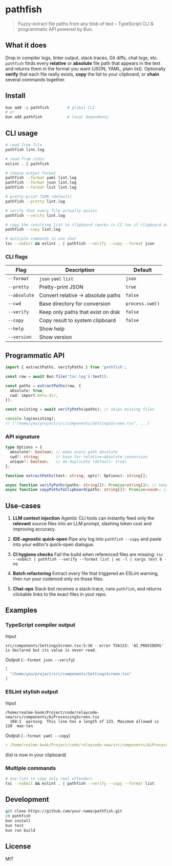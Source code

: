 # pathfish

> Fuzzy-extract file paths from any blob of text – TypeScript CLI & programmatic API powered by Bun.

## What it does

Drop in compiler logs, linter output, stack traces, Git diffs, chat logs, etc.
`pathfish` finds every **relative** or **absolute** file path that appears in the text and returns them in the format you want (JSON, YAML, plain list).
Optionally **verify** that each file really exists, **copy** the list to your clipboard, or **chain** several commands together.

## Install

```bash
bun add -g pathfish        # global CLI
# or
bun add pathfish           # local dependency
```

## CLI usage

```bash
# read from file
pathfish lint.log

# read from stdin
eslint . | pathfish

# choose output format
pathfish --format yaml lint.log
pathfish --format json lint.log
pathfish --format list lint.log

# pretty-print JSON (default)
pathfish --pretty lint.log

# verify that every file actually exists
pathfish --verify lint.log

# copy the resulting list to clipboard (works in CI too if clipboard available)
pathfish --copy lint.log

# multiple commands in one shot
tsc --noEmit && eslint . | pathfish --verify --copy --format json
```

### CLI flags

| Flag         | Description                          | Default |
|--------------|--------------------------------------|---------|
| `--format`   | `json` `yaml` `list`                 | `json`  |
| `--pretty`   | Pretty-print JSON                    | `true`  |
| `--absolute` | Convert relative → absolute paths    | `false` |
| `--cwd`      | Base directory for conversion        | `process.cwd()` |
| `--verify`   | Keep only paths that exist on disk   | `false` |
| `--copy`     | Copy result to system clipboard      | `false` |
| `--help`     | Show help                            |         |
| `--version`  | Show version                         |         |

## Programmatic API

```ts
import { extractPaths, verifyPaths } from 'pathfish';

const raw = await Bun.file('tsc.log').text();

const paths = extractPaths(raw, {
  absolute: true,
  cwd: import.meta.dir,
});

const existing = await verifyPaths(paths); // skips missing files

console.log(existing);
// ["/home/you/project/src/components/SettingsScreen.tsx", ...]
```

### API signature

```ts
type Options = {
  absolute?: boolean; // make every path absolute
  cwd?: string;       // base for relative→absolute conversion
  unique?: boolean;   // de-duplicate (default: true)
};

function extractPaths(text: string, opts?: Options): string[];

async function verifyPaths(paths: string[]): Promise<string[]>; // keeps only existing
async function copyPathsToClipboard(paths: string[]): Promise<void>; // cross-platform
```

## Use-cases

1. **LLM context injection**
   Agentic CLI tools can instantly feed only the **relevant** source files into an LLM prompt, slashing token cost and improving accuracy.

2. **IDE-agnostic quick-open**
   Pipe any log into `pathfish --copy` and paste into your editor’s quick-open dialogue.

3. **CI hygiene checks**
   Fail the build when referenced files are missing:
   `tsc --noEmit | pathfish --verify --format list | wc -l | xargs test 0 -eq`

4. **Batch refactoring**
   Extract every file that triggered an ESLint warning, then run your codemod only on those files.

5. **Chat-ops**
   Slack-bot receives a stack-trace, runs `pathfish`, and returns clickable links to the exact files in your repo.

## Examples

### TypeScript compiler output

Input
```
src/components/SettingsScreen.tsx:5:10 - error TS6133: 'AI_PROVIDERS' is declared but its value is never read.
```

Output (`--format json --verify`)
```json
[
  "/home/you/project/src/components/SettingsScreen.tsx"
]
```

### ESLint stylish output

Input
```
/home/realme-book/Project/code/relaycode-new/src/components/AiProcessingScreen.tsx
  108:1  warning  This line has a length of 123. Maximum allowed is 120  max-len
```

Output (`--format yaml --copy`)
```yaml
- /home/realme-book/Project/code/relaycode-new/src/components/AiProcessingScreen.tsx
```
(list is now in your clipboard)

### Multiple commands

```bash
# one-lint to copy only real offenders
tsc --noEmit && eslint . | pathfish --verify --copy --format list
```

## Development

```bash
git clone https://github.com/your-name/pathfish.git
cd pathfish
bun install
bun test
bun run build
```

## License

MIT
